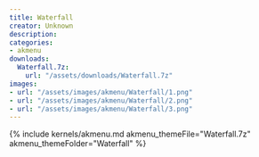 ```yaml
---
title: Waterfall
creator: Unknown
description: 
categories:
- akmenu
downloads:
  Waterfall.7z:
    url: "/assets/downloads/Waterfall.7z"
images:
- url: "/assets/images/akmenu/Waterfall/1.png"
- url: "/assets/images/akmenu/Waterfall/2.png"
- url: "/assets/images/akmenu/Waterfall/3.png"
---
```


{% include kernels/akmenu.md akmenu_themeFile="Waterfall.7z" akmenu_themeFolder="Waterfall" %}
